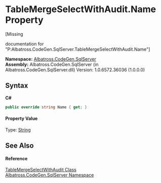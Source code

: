 # TableMergeSelectWithAudit.Name Property 
 

\[Missing <summary> documentation for "P:Albatross.CodeGen.SqlServer.TableMergeSelectWithAudit.Name"\]

**Namespace:**&nbsp;<a href="9727DDEC">Albatross.CodeGen.SqlServer</a><br />**Assembly:**&nbsp;Albatross.CodeGen.SqlServer (in Albatross.CodeGen.SqlServer.dll) Version: 1.0.6572.36036 (1.0.0.0)

## Syntax

**C#**<br />
``` C#
public override string Name { get; }
```


#### Property Value
Type: <a href="http://msdn2.microsoft.com/en-us/library/s1wwdcbf" target="_blank">String</a>

## See Also


#### Reference
<a href="899C388C">TableMergeSelectWithAudit Class</a><br /><a href="9727DDEC">Albatross.CodeGen.SqlServer Namespace</a><br />